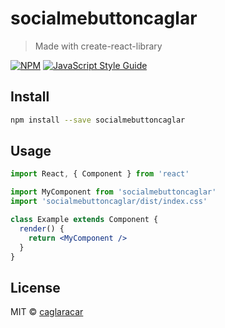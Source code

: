 # socialmebuttoncaglar

> Made with create-react-library

[![NPM](https://img.shields.io/npm/v/socialmebuttoncaglar.svg)](https://www.npmjs.com/package/socialmebuttoncaglar) [![JavaScript Style Guide](https://img.shields.io/badge/code_style-standard-brightgreen.svg)](https://standardjs.com)

## Install

```bash
npm install --save socialmebuttoncaglar
```

## Usage

```jsx
import React, { Component } from 'react'

import MyComponent from 'socialmebuttoncaglar'
import 'socialmebuttoncaglar/dist/index.css'

class Example extends Component {
  render() {
    return <MyComponent />
  }
}
```

## License

MIT © [caglaracar](https://github.com/caglaracar)

